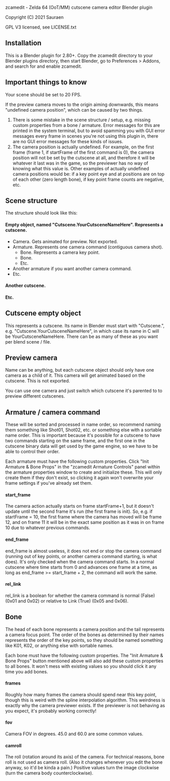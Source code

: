 zcamedit - Zelda 64 (OoT/MM) cutscene camera editor Blender plugin

Copyright (C) 2021 Sauraen

GPL V3 licensed, see LICENSE.txt

## Installation

This is a Blender plugin for 2.80+. Copy the zcamedit directory to your Blender
plugins directory, then start Blender, go to Preferences > Addons, and search
for and enable zcamedit.

## Important things to know

Your scene should be set to 20 FPS.

If the preview camera moves to the origin aiming downwards, this means
"undefined camera position", which can be caused by two things.
1. There is some mistake in the scene structure / setup, e.g. missing custom
properties from a bone / armature. Error messages for this are printed in the
system terminal, but to avoid spamming you with GUI error messages every frame
in scenes you're not using this plugin in, there are no GUI error messages for
these kinds of issues.
2. The camera position is actually undefined. For example, on the first frame
(frame 1, if startFrame of the first command is 0), the camera position will
not be set by the cutscene at all, and therefore it will be whatever it last
was in the game, so the previewer has no way of knowing what this value is.
Other examples of actually undefined camera positions would be: if a key point
eye and at positions are on top of each other (zero length bone), if key point
frame counts are negative, etc.


## Scene structure

The structure should look like this:

#### Empty object, named "Cutscene.YourCutsceneNameHere". Represents a cutscene.
* Camera. Gets animated for preview. Not exported.
* Armature. Represents one camera command (contiguous camera shot).
    * Bone. Represents a camera key point.
    * Bone.
    * Etc.
* Another armature if you want another camera command.
* Etc.
#### Another cutscene.
#### Etc.

## Cutscene empty object

This represents a cutscene. Its name in Blender must start with "Cutscene.",
e.g. "Cutscene.YourCutsceneNameHere", in which case its name in C will be
YourCutsceneNameHere. There can be as many of these as you want per blend scene
/ file.

## Preview camera

Name can be anything, but each cutscene object should only have one camera as a
child of it. This camera will get animated based on the cutscene. This is not
exported.

You can use one camera and just switch which cutscene it's parented to to
preview different cutscenes.

## Armature / camera command

These will be sorted and processed in name order, so recommend naming them
something like Shot01, Shot02, etc. or something else with a sortable name
order. This is important because it's possible for a cutscene to have two
commands starting on the same frame, and the first one in the cutscene binary
data will get used by the game engine, so we have to be able to control their
order.        

Each armature must have the following custom properties. Click "Init Armature & 
Bone Props" in the "zcamedit Armature Controls" panel within the armature 
properties window to create and initialize these. This will only create them if
they don't exist, so clicking it again won't overwrite your frame settings if
you've already set them.

#### start_frame

The camera action actually starts on frame startFrame+1, but it doesn't
update until the second frame it's run (the first frame is init). So,
e.g. if startFrame = 10, the first frame where the camera has moved will
be frame 12, and on frame 11 it will be in the exact same position as
it was in on frame 10 due to whatever previous commands.

#### end_frame

end_frame is almost useless, it does not end or stop the camera command
(running out of key points, or another camera command starting, is what
does). It's only checked when the camera command starts. In a normal
cutscene where time starts from 0 and advances one frame at a time, as 
long as end_frame >= start_frame + 2, the command will work the same.

#### rel_link

rel_link is a boolean for whether the camera command is normal (False)
(0x01 and 0x02) or relative to Link (True) (0x05 and 0x06).

## Bone

The head of each bone represents a camera position and the tail
represents a camera focus point. The order of the bones as determined
by their names represents the order of the key points, so they should
be named something like K01, K02, or anything else with sortable names.

Each bone must have the following custom properties. The "Init Armature & Bone 
Props" button mentioned above will also add these custom properties to all 
bones. It won't mess with existing values so you should click it any time you
add bones.

#### frames

Roughly how many frames the camera should spend near this key point, though this
is weird with the spline interpolation algorithm. This weirdness is exactly why
the camera previewer exists. If the previewer is not behaving as you expect,
it's probably working correctly!

#### fov

Camera FOV in degrees. 45.0 and 60.0 are some common values.

#### camroll

The roll (rotation around its axis) of the camera. For technical reasons, bone
roll is not used as camera roll. (Also it changes whenever you edit the bone
anyway, so it'd be kinda a pain.) Positive values turn the image clockwise
(turn the camera body counterclockwise).
